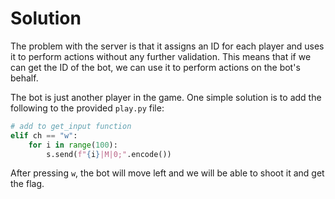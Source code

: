 # Solution

The problem with the server is that it assigns an ID for each player and uses it to perform actions without any further validation. This means that if we can get the ID of the bot, we can use it to perform actions on the bot's behalf.

The bot is just another player in the game. One simple solution is to add the following to the provided `play.py` file:

```python
# add to get_input function
elif ch == "w":
    for i in range(100):
        s.send(f"{i}|M|0;".encode())
```

After pressing `w`, the bot will move left and we will be able to shoot it and get the flag.